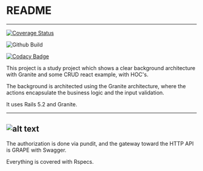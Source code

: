 # README
--------

[![Coverage Status](https://coveralls.io/repos/github/orbanbotond/ReactBikes/badge.svg?branch=master)](https://coveralls.io/github/orbanbotond/ReactBikes?branch=master)

![Github Build](https://github.com/orbanbotond/ReactBikes/actions/workflows/main.yml/badge.svg)

[![Codacy Badge](https://api.codacy.com/project/badge/Grade/7ca05ca537e84d9f8273eeb15ab245c8)](https://www.codacy.com/manual/orbanbotond/ReactBikes?utm_source=github.com&amp;utm_medium=referral&amp;utm_content=orbanbotond/ReactBikes&amp;utm_campaign=Badge_Grade)

This project is a study project which shows a clear background architecture with Granite and some CRUD react example, with HOC's.


The background is architected using the Granite architecture, where the actions encapsulate the business logic and the input validation.

It uses Rails 5.2 and Granite.

---
![alt text](http://www.plantuml.com/plantuml/proxy?cache=no&src=https://raw.githubusercontent.com/orbanbotond/ReactBikes/add-diagrams/diagrams/use_cases.puml)
---


The authorization is done via pundit, and the gateway toward the HTTP API is GRAPE with Swagger.

Everything is covered with Rspecs.
